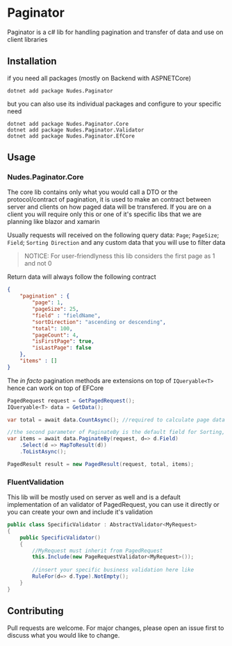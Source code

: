# Paginator

Paginator is a c# lib for handling pagination and transfer of data and use on client libraries

## Installation

if you need all packages (mostly on Backend with ASPNETCore)
```
dotnet add package Nudes.Paginator
```

but you can also use its individual packages and configure to your specific need
```
dotnet add package Nudes.Paginator.Core
dotnet add package Nudes.Paginator.Validator
dotnet add package Nudes.Paginator.EfCore
```


## Usage

### Nudes.Paginator.Core
The core lib contains only what you would call a DTO or the protocol/contract of pagination, it is used to make an contract between server and clients on how paged data will be transfered.
If you are on a client you will require only this or one of it's specific libs that we are planning like blazor and xamarin

Usually requests will received on the following query data: `Page`; `PageSize`; `Field`; `Sorting Direction` and any custom data that you will use to filter data

> NOTICE: For user-friendlyness this lib considers the first page as 1 and not 0

Return data will always follow the following contract
```json
{
    "pagination" : {
        "page": 1,
        "pageSize": 25,
        "field" : "fieldName",
        "sortDirection": "ascending or descending",
        "total": 100,
        "pageCount": 4,
        "isFirstPage": true,
        "isLastPage": false
    },
    "items" : []
}
```

The *in facto* pagination methods are extensions on top of `IQueryable<T>` hence can work on top of EFCore

```csharp
PagedRequest request = GetPagedRequest();
IQueryable<T> data = GetData();

var total = await data.CountAsync(); //required to calculate page data correctly

//the second parameter of PaginateBy is the default field for Sorting, if request has an field specified the specified field will be used if Descending Sort is desired use PagineByDescending
var items = await data.PaginateBy(request, d=> d.Field) 
    .Select(d => MapToResult(d))
    .ToListAsync();

PagedResult result = new PagedResult(request, total, items);
```
### FluentValidation
This lib will be mostly used on server as well and is a default implementation of an validator of PagedRequest, you can use it directly or you can create your own and include it's validation
```csharp
public class SpecificValidator : AbstractValidator<MyRequest>
{
    public SpecificValidator()
    {
        //MyRequest must inherit from PagedRequest
        this.Include(new PageRequestValidator<MyRequest>()); 
        
        //insert your specific business validation here like
        RuleFor(d=> d.Type).NotEmpty();
    }
}
```

## Contributing
Pull requests are welcome. For major changes, please open an issue first to discuss what you would like to change.